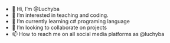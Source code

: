 - 👋 Hi, I’m @Luchyba
- 👀 I’m interested in teaching and coding.
- 🌱 I’m currently learning c# programing language
- 💞️ I’m looking to collaborate on projects
- 📫 How to reach me on all social media platforms as @luchyba

<!---
Luchyba/Luchyba is a ✨ special ✨ repository because its `README.md` (this file) appears on your GitHub profile.
You can click the Preview link to take a look at your changes.
--->
